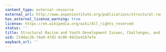 ```yaml
---
content_type: external-resource
external_url: http://www.aspeninstitute.org/publications/structural-racism-youth-development-issues-challenges-implications
has_external_license_warning: true
license: https://en.wikipedia.org/wiki/All_rights_reserved
status: ''
title: Structural Racism and Youth Development Issues, Challenges, and Implications
uid: 214dac2b-74a9-47d1-8c0b-9431e4167efe
wayback_url: ''
---
```

